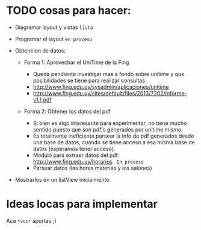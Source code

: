 TODO cosas para hacer:
=======================

- Diagramar layout y vistas `listo`
- Programar el layout `en proceso`

- Obtencion de datos:
  - Forma 1: Aprovechar el UniTime de la Fing
    - Queda pendiente investigar mas a fondo sobre unitime y que posibilidades se tiene para realizar consultas.
    - http://www.fing.edu.uy/sysadmin/aplicaciones/unitime
    - http://www.fing.edu.uy/sites/default/files/2013/7202/informe-v1.1.pdf

  - Forma 2: Obtener los datos del pdf
    - Si bien es algo interesante para experimentar, no tiene mucho sentido puesto que son pdf's generados por unitime mismo.
    - Es totalmente ineficiente parsear la info de pdf generados desde una base de datos, cuando se tiene acceso a esa misma base de datos (esperamos tener acceso).
    - Modulo para  extraer datos del pdf: http://www.fing.edu.uy/horarios ` En proceso`
    - Parsear datos (las horas materias y los salones)

- Mostrarlos en un listView inicialmente


Ideas locas para implementar
=============================

Aca `*vos*` aportas ;)

